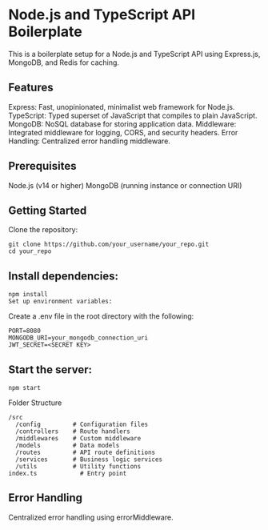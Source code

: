 # Node.js and TypeScript API Boilerplate

This is a boilerplate setup for a Node.js and TypeScript API using Express.js, MongoDB, and Redis for caching.

## Features

Express: Fast, unopinionated, minimalist web framework for Node.js.
TypeScript: Typed superset of JavaScript that compiles to plain JavaScript.
MongoDB: NoSQL database for storing application data.
Middleware: Integrated middleware for logging, CORS, and security headers.
Error Handling: Centralized error handling middleware.

## Prerequisites
Node.js (v14 or higher)
MongoDB (running instance or connection URI)

## Getting Started
Clone the repository:

```
git clone https://github.com/your_username/your_repo.git
cd your_repo
```

## Install dependencies:

```
npm install
Set up environment variables:
```

Create a .env file in the root directory with the following:

```
PORT=8080
MONGODB_URI=your_mongodb_connection_uri
JWT_SECRET=<SECRET KEY>
```

## Start the server:

```
npm start
```

Folder Structure
```
/src
  /config         # Configuration files
  /controllers    # Route handlers
  /middlewares    # Custom middleware
  /models         # Data models
  /routes         # API route definitions
  /services       # Business logic services
  /utils          # Utility functions
index.ts            # Entry point
```

## Error Handling
Centralized error handling using errorMiddleware.
